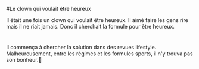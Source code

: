 #Le clown qui voulait être heureux

<p> Il était une fois un clown qui voulait être heureux. Il aimé faire les gens rire mais il ne riait jamais.
Donc il cherchait la formule pour être heureux.</p>

#
<p> Il commença à chercher la solution dans des revues lifestyle. Malheureusement, entre les régimes et les formules sports, il n'y trouva pas son bonheur.
